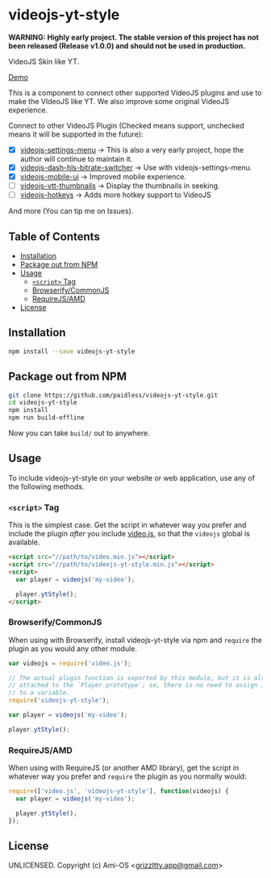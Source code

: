 # videojs-yt-style

**WARNING: Highly early project. The stable version of this project has not been released (Release v1.0.0) and should not be used in production.**

VideoJS Skin like YT.

[Demo](https://paidless.github.io/videojs-yt-style/docs/)

This is a component to connect other supported VideoJS plugins and use to make the VIdeoJS like YT. We also improve some original VideoJS experience.

Connect to other VideoJS Plugin (Checked means support, unchecked means it will be supported in the future):

- [x] [videojs-settings-menu](https://github.com/samueleastdev/videojs-setting-menu) -> This is also a very early project, hope the author will continue to maintain it.
- [x] [videojs-dash-hls-bitrate-switcher](https://github.com/samueleastdev/videojs-dash-hls-bitrate-switcher) -> Use with videojs-settings-menu.
- [x] [videojs-mobile-ui](https://github.com/mister-ben/videojs-mobile-ui) -> Improved mobile experience.
- [ ] [videojs-vtt-thumbnails](https://github.com/mayeaux/videojs-vtt-thumbnails) -> Display the thumbnails in seeking.
- [ ] [videojs-hotkeys](https://github.com/ctd1500/videojs-hotkeys) -> Adds more hotkey support to VideoJS

And more (You can tip me on Issues).

## Table of Contents

<!-- START doctoc generated TOC please keep comment here to allow auto update -->
<!-- DON'T EDIT THIS SECTION, INSTEAD RE-RUN doctoc TO UPDATE -->


- [Installation](#installation)
- [Package out from NPM](#package-out-from-npm)
- [Usage](#usage)
  - [`<script>` Tag](#script-tag)
  - [Browserify/CommonJS](#browserifycommonjs)
  - [RequireJS/AMD](#requirejsamd)
- [License](#license)

<!-- END doctoc generated TOC please keep comment here to allow auto update -->
## Installation

```sh
npm install --save videojs-yt-style
```

## Package out from NPM

```sh
git clone https://github.com/paidless/videojs-yt-style.git
cd videojs-yt-style
npm install
npm run build-offline
```

Now you can take `build/` out to anywhere.

## Usage

To include videojs-yt-style on your website or web application, use any of the following methods.

### `<script>` Tag

This is the simplest case. Get the script in whatever way you prefer and include the plugin _after_ you include [video.js][videojs], so that the `videojs` global is available.

```html
<script src="//path/to/video.min.js"></script>
<script src="//path/to/videojs-yt-style.min.js"></script>
<script>
  var player = videojs('my-video');

  player.ytStyle();
</script>
```

### Browserify/CommonJS

When using with Browserify, install videojs-yt-style via npm and `require` the plugin as you would any other module.

```js
var videojs = require('video.js');

// The actual plugin function is exported by this module, but it is also
// attached to the `Player.prototype`; so, there is no need to assign it
// to a variable.
require('videojs-yt-style');

var player = videojs('my-video');

player.ytStyle();
```

### RequireJS/AMD

When using with RequireJS (or another AMD library), get the script in whatever way you prefer and `require` the plugin as you normally would:

```js
require(['video.js', 'videojs-yt-style'], function(videojs) {
  var player = videojs('my-video');

  player.ytStyle();
});
```

## License

UNLICENSED. Copyright (c) Ami-OS &lt;grizzltty.app@gmail.com&gt;


[videojs]: http://videojs.com/
